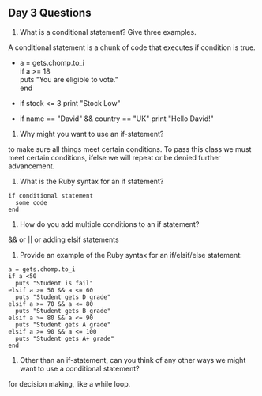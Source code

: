 ## Day 3 Questions

1. What is a conditional statement? Give three examples.

A conditional statement is a chunk of code that executes if condition is true.
* a = gets.chomp.to_i   
if a >= 18   
  puts "You are eligible to vote."   
end  

* if stock <= 3 print "Stock Low"

* if name == "David" && country == "UK" print "Hello David!"

1. Why might you want to use an if-statement?

to make sure all things meet certain conditions.
To pass this class we must meet certain conditions, ifelse we will repeat or be denied further advancement.  

1. What is the Ruby syntax for an if statement?
```
if conditional statement
  some code
end
```
1. How do you add multiple conditions to an if statement?

&& or || or adding elsif statements

1. Provide an example of the Ruby syntax for an if/elsif/else statement:
```
a = gets.chomp.to_i   
if a <50   
  puts "Student is fail"   
elsif a >= 50 && a <= 60   
  puts "Student gets D grade"   
elsif a >= 70 && a <= 80   
  puts "Student gets B grade"   
elsif a >= 80 && a <= 90   
  puts "Student gets A grade"    
elsif a >= 90 && a <= 100   
  puts "Student gets A+ grade"    
end  
```
1. Other than an if-statement, can you think of any other ways we might want to use a conditional statement?

for decision making, like a while loop.
